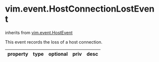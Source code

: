 vim.event.HostConnectionLostEvent
=================================
inherits from [vim.event.HostEvent](docs/vim.event.HostEvent.md)


This event records the loss of a host connection.

| property | type | optional | priv | desc |
|:---------|:-----|:---------|:-----|:-----|


